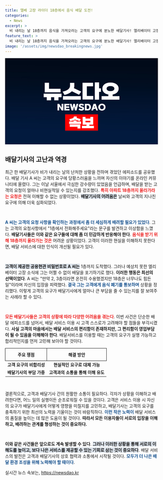 ```yaml
---
title: 엘베 고장 라이더 18층에서 음식 배달 도전!
categories:
  - News
excerpt: >
  비 내리는 날 18층까지 음식을 가져오라는 고객의 요구에 분노한 배달기사! 엘리베이터 고장이란 황당한 상황 속, 그의 선택은? 배달 대신 음식 폐기 선언으로 이어진 사건의 전말이 밝혀진다.
feature_text: >
  비 내리는 날 18층까지 음식을 가져오라는 고객의 요구에 분노한 배달기사! 엘리베이터 고장이란 황당한 상황 속, 그의 선택은? 배달 대신 음식 폐기 선언으로 이어진 사건의 전말이 밝혀진다.
image: '/assets/img/newsdao_breakingnews.jpg'
---
```


<p><img src="/assets/img/newsdao_breakingnews.jpg" alt="implanttips 속보" /></p>

<h2 data-ke-size="size26">배달기사의 고난과 역경</h2>

<p data-ke-size="size16">최근 한 배달기사가 비가 내리는 날의 난처한 상황을 전하며 겪었던 에피소드를 공유했다. 배달 기사 A 씨는 고객의 요구에 당황스러움을 느끼며 자신의 이야기를 온라인 커뮤니티에 올렸다. 그는 이날 서울에서 극심한 강수량이 있었음을 언급하며, 배달을 받는 고객의 요청이 얼마나 비현실적일 수 있는지를 강조했다. <b><span style="color: #ee2323;">특히 아파트 18층까지 올라가라는 요청은</span></b> 전혀 이해할 수 없는 상황이었다. <b><span style="background-color: #21538527;">배달기사의 어려움은</span></b> 날씨와 고객의 지나친 요구에 의해 더욱 심화되었다.</p>

<p data-ke-size="size16">&nbsp;</p>

<p><b><span style="color: #1a5490;">A 씨는 고객의 요청 사항을 확인하는 과정에서 좀 더 세심하게 배려할 필요가 있었다</span></b>. 그는 고객의 요청사항에서 "1층에서 전화해주세요"라는 문구를 발견하고 이상함을 느꼈다. <b>배달기사들은 이와 같은 요구들에 대해 좀 더 민감하게 반응해야 한다</b>. <b><span style="color: #ee2323;">음식을 받기 위해 18층까지 올라가는 것은</span></b> 어려운 상황이었다. 고객이 이러한 현실을 이해하지 못한다면, 배달 서비스에 대한 인식이 개선될 필요가 있다.</p></p>

<p data-ke-size="size16">&nbsp;</p>

<p><b><span style="background-color: #21538527;">고객이 제공한 공용현관 비밀번호로 A 씨는</span></b> 1층까지 도착했다. 그러나 예상치 못한 엘리베이터 고장 소식에 그는 어쩔 수 없이 배달을 포기하기로 했다. <b>이러한 행동은 최선의 선택이었다</b>. A 씨는 "만약 2, 3층이라면 온전히 수용했겠지만 18층은 너무나도 힘든 일"이라며 자신의 입장을 피력했다. <b><span style="color: #1a5490;">결국 그는 고객에게 음식 폐기를 통보하며</span></b> 상황을 정리했다. 이렇게 고객의 요구가 배달기사에게 얼마나 큰 부담을 줄 수 있는지를 잘 보여주는 사례라 할 수 있다.</p></p>

<p data-ke-size="size16">&nbsp;</p>

<p><b><span style="color: #ee2323;">모든 배달기사들은 고객의 상황에 따라 다양한 어려움을 겪는다</span></b>. 이번 사건은 단순한 배달 에피소드를 넘어서, 배달 서비스 이용 시 고객 스스로가 고려해야 할 점들을 부각시켰다. <b>사실 고객의 마음에서는 배달 서비스의 편리함이 존재하지만, 그 편리함이 영업부담이 될 수 있음을 이해해야 한다</b>. 배달서비스를 이용할 때는 고객의 요구가 실행 가능하고 합리적인지를 먼저 고민해 보아야 할 것이다.</p></p>

<table style="width:100%; border-collapse: collapse;">
  <tr>
    <td style="border: 1px solid black; padding: 10px; text-align:center;"><b>주요 쟁점</b></td>
    <td style="border: 1px solid black; padding: 10px; text-align:center;"><b>해결 방안</b></td>
  </tr>
  <tr>
    <td style="text-align:center; height: 17px;"><b>고객 요구의 비합리성</b></td>
    <td style="text-align:center; height: 17px;"><b>현실적인 요구로 대체 가능</b></td>
  </tr>
  <tr>
    <td style="text-align:center; height: 17px;"><b>배달기사의 부담 가중</b></td>
    <td style="text-align:center; height: 17px;"><b>고객과의 소통을 통해 이해 유도</b></td>
  </tr>
</table>

<p data-ke-size="size16">&nbsp;</p>

<p data-ke-size="size16">결론적으로, 고객과 배달기사 간의 원활한 소통이 필요하다. 각자가 상황을 이해하고 배려한다면, 어느 일의 실행이든 순조로워질 수 있을 것이다. 고객은 서비스 이용 시 자신의 요구가 배달기사에게 어떻게 영향을 미칠지를 고민하고, 배달기사는 고객의 요구를 충족하기 위한 최선의 노력을 기울이는 것이 바람직하다. <b><span style="color: #1a5490;">이런 작은 노력이</span></b> 배달 서비스의 품질을 높이는 데 많은 도움이 될 것이다. <b>따라서 모든 이용자들이 서로의 입장을 이해하고, 배려하는 관계를 형성하는 것이 중요하다.</b></p>

<p data-ke-size="size16">&nbsp;</p>

<p><b>이와 같은 사건들은 앞으로도 계속 발생할 수 있다</b>. <b><span style="background-color: #21538527;">그러나 이러한 상황을 통해 서로의 이해도를 높이고, 보다 나은 서비스를 제공할 수 있는 기회로 삼는 것이 중요하다</span></b>. 배달 서비스의 발전은 고객과 배달기사의 상호 협력과 소통에서 시작될 것이다. <b><span style="color: #1a5490;">모두가 더 나은 배달 환경 조성을 위해 노력해야 할 때이다</span></b>.</p></p>
실시간 뉴스 속보는, <a href="https://newsdao.kr" rel="dofollow">https://newsdao.kr</a>


